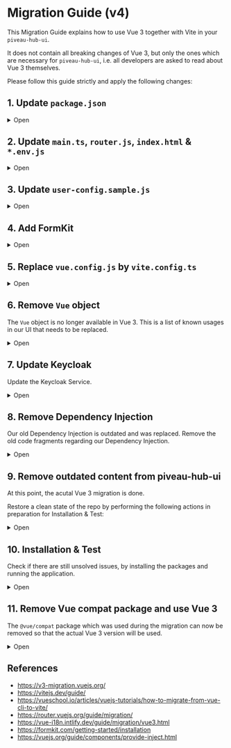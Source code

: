# Migration Guide (v4)

This Migration Guide explains how to use Vue 3 together with Vite in your `piveau-hub-ui`. 

It does not contain all breaking changes of Vue 3, but only the ones which are necessary for `piveau-hub-ui`, i.e. all developers are asked to read about Vue 3 themselves.

Please follow this guide strictly and apply the following changes:

## 1. Update `package.json`

<details><summary>Open</summary>
<br>

> _Note: Use the "@vue/compat" package for testing. There may be more dependencies to add / upgrade in your project!_

#### 1.1 Replace vue-cli commands in `package.json` and use Vite:

```js
  "scripts": {
    "dev": "npm run serve",
    "serve": "vite --host",
    "build": "vite build",
  },
```

#### 1.2 Upgrade piveau packages to Vue 3 compatible versions in `package.json`:

```js
"@piveau/piveau-hub-ui-modules": "4.x.x",
"@piveau/piveau-universal-piwik": "3.x.x",
```

#### 1.3 Upgrade Vue in `package.json`:

```js
"vue": "^3.3.8",
"@vue/compat": "^3.1.0",
```

#### 1.4 Upgrade other packages to Vue 3 compatible versions in `package.json`:

```js
"@fortawesome/vue-fontawesome": "^3.0.3",
"@vue/test-utils": "^2.3.0",
"jest": "^29.4.3",
"ts-jest": "^29.0.5",
"vite": "^4.0.3",
"vue-router": "^4.1.6",
"vue-i18n": "^9.4.0",
"vuex": "^4.0.2",
"webpack-merge": "^5.9.0"
```


#### 1.5 Add new Vue 3 compatible packages to `package.json`:

```js
"@aacassandra/vue3-progressbar": "^1.0.3",
"@unhead/vue": "^1.8.8",
"@vitejs/plugin-vue": "^4.0.0",
"@vitejs/plugin-vue-jsx": "^3.0.2",
"@vue/vue3-jest": "^29.2.2",
"vue3-cookies": "^1.0.6",
"vue-select-3": "^1.0.1",
"vue-skeletor": "^1.0.6",
"vue3-click-away": "^1.2.4",
"vue3-datepicker": "^0.3.4",
```

#### 1.6 Remove incompatible packages from `package.json`:

```js
"@piveau/dcatap-frontend": "x.x.x",
"@babel/core": "x.x.x",
"@babel/eslint-parser": "x.x.x",
"@babel/plugin-proposal-export-default-from": "x.x.x",
"@babel/plugin-proposal-function-sent": "x.x.x",
"@babel/plugin-proposal-throw-expressions": "x.x.x",
"@babel/plugin-syntax-import-meta": "x.x.x",
"@babel/polyfill": "x.x.x",
"@cypress/vue": "x.x.x",
"@cypress/webpack-dev-server": "x.x.x",
"@cypress/webpack-preprocessor": "x.x.x",
"@vitejs/plugin-vue2": "x.x.x",
"@vue/cli-plugin-e2e-cypress": "x.x.x",
"@vue/vue2-jest": "x.x.x",
"@vue/cli-plugin-babel": "x.x.x",
"@vue/cli-plugin-eslint": "x.x.x",
"@vue/cli-plugin-router": "x.x.x",
"@vue/cli-plugin-typescript": "x.x.x",
"@vue/cli-plugin-unit-jest": "x.x.x",
"@vue/cli-plugin-vuex": "x.x.x",
"@vue/compiler-sfc": "x.x.x",
"cypress": "x.x.x",
"cypress-pipe": "x.x.x",
"cypress-wait-until": "x.x.x",
"core-js": "x.x.x",
"skeleton-loader-vue": "x.x.x",
"vee-validate": "x.x.x",
"vue-cookie": "x.x.x",
"vue-clickaway": "x.x.x",
"vue-inject": "x.x.x",
"vue-progressbar": "x.x.x",
"vue-select": "x.x.x",
"vue-step-progress": "x.x.x",
"vue2-datepicker": "x.x.x",
"vuex-router-sync": "x.x.x",
```
</details>


## 2. Update `main.ts`, `router.js`, `index.html` & `*.env.js`

<details><summary>Open</summary>

#### 2.1 `main.ts`

> _Note: Import and use new packages!_

> _Note: Remove old imports and usages!_

> _Note: Replace `require` with `import` for styles!_

> _Note: Replace all occurences of `Vue.xxx` by `app.xxx`!_

```js
import { createI18n } from 'vue-i18n';
import { createApp } from 'vue';

import { createHead } from '@unhead/vue';
import VueProgressBar from "@aacassandra/vue3-progressbar";
import VueClickAway from "vue3-click-away";
import VueCookies from 'vue3-cookies';
import { Skeletor } from 'vue-skeletor';
import 'vue-skeletor/dist/vue-skeletor.css';

...

const app = createApp(App);

...

app.config.performance = true;
const env = app.config.globalProperties.$env;

...

import 'popper.js';
import 'bootstrap';

import '@piveau/piveau-hub-ui-modules/styles';

import './styles/styles.scss';
import 'leaflet/dist/leaflet.css';
import '@fortawesome/fontawesome-free/css/all.css';

...

const i18n = createI18n({
  locale: LOCALE,
  fallbackLocale: FALLBACKLOCALE,
  messages: I18N_CONFIG,
  allowComposition: true,
  legacy: false,
  globalInjection: true,
  fallbackWarn: false,
  silentFallbackWarn: true,
  silentTranslationWarn: true,
  warnHtmlMessage: false,
});

...

const head = createHead();
app.use(head);

...

app.mount('#app');
```

#### 2.2 `router.js`

> _Note: Base option was removed, use history!_

> _Note: Catch all route syntax changed!_

```js
import * as Router from 'vue-router';

...

const router = Router.createRouter({
  history: Router.createWebHistory(GLUE_CONFIG.routing.routerOptions.base),
  linkActiveClass: 'active',

  ...

  {
    path: '/404',
    alias: '/(.)*',
    name: 'NotFound',
    component: NotFound,
  },

  ...

});
```

#### 2.3 `index.html`

> _Note: Move `index.html` into root directory!_


```html
<!DOCTYPE html>
<html lang="en">
  <head>
    <meta charset="utf-8">
    <meta http-equiv="X-UA-Compatible" content="IE=edge">
    <meta name="viewport" content="width=device-width,initial-scale=1.0">
    <link rel="shortcut icon" type="image/ico" href="/static/favicon.ico">
    <link rel="preload" type="text/css" href="/static/preload-styles/loading-animation.css" as="style">
    <link rel="preload" type="text/css" href="/static/fonts/material-icons.css" as="style">
    <link rel="stylesheet" href="/static/preload-styles/loading-animation.css">
    <link rel="stylesheet" href="/static/fonts/material-icons.css">
    <script type="module" src="/src/main.ts"></script>
    <title></title>
  </head>
  <body>
    <div id="app">
        <div class="spinner-container">
            <div class="spinner"></div>
        </div>
    </div>
  </body>
</html>
```

#### 2.4 `*.env.js`

> _Note: Adjust import of webpack-merge!_


```js
var { merge } = require('webpack-merge');

...
```
</details>


## 3. Update `user-config.sample.js`

<details><summary>Open</summary>
<br>

> _Note: You may need to adjust the API´s for your project!_

```js
import i18n from './i18n';

const glueConfig = {
  api: {
    // baseUrl: 'https://data.europa.eu/api/hub/search/',
    // baseUrl: 'https://ppe.data.europa.eu/api/hub/search/',
    baseUrl: 'https://piveau-hub-search-data-europa-eu.apps.osc.fokus.fraunhofer.de/',

    // hubUrl: 'https://data.europa.eu/api/hub/repo/',
    // hubUrl: 'https://ppe.data.europa.eu/api/hub/repo/',
    hubUrl: 'https://piveau-hub-repo-data-europa-eu.apps.osc.fokus.fraunhofer.de/',

    // qualityBaseUrl: 'https://data.europa.eu/api/mqa/cache/',
    // qualityBaseUrl: 'https://ppe.data.europa.eu/api/mqa/cache/',
    qualityBaseUrl: 'https://piveau-metrics-cache-data-europa-eu.apps.osc.fokus.fraunhofer.de/',

    // similarityBaseUrl: 'https://data.europa.eu/api/similarities/',
    // similarityBaseUrl: 'https://ppe.data.europa.eu/api/similarities/',
    similarityBaseUrl: 'https://piveau-metrics-dataset-similarities-data-europa-eu.apps.osc.fokus.fraunhofer.de/',

    // fileUploadUrl: 'https://data.europa.eu/api/hub/store/',
    // fileUploadUrl: 'https://ppe.data.europa.eu/api/hub/store/',
    fileUploadUrl: 'https://piveau-hub-store-data-europa-eu.apps.osc.fokus.fraunhofer.de/',

    sparqlUrl: 'https://data.europa.eu/sparql',
    gazetteerBaseUrl: 'https://data.europa.eu/api/hub/search/gazetteer/',
    catalogBaseUrl: 'https://europeandataportal.eu/',
    vueAppCorsproxyApiUrl: 'https://piveau-corsproxy-piveau.apps.osc.fokus.fraunhofer.de',
  },
  authentication: {
    useService: true,
    login: {
      useLogin: true,

      loginTitle: 'Login',
      loginURL: '/login',
      loginRedirectUri: '/',

      logoutTitle: 'Logout',
      logoutURL: '/logout',
      logoutRedirectUri: '/',
    },
    keycloak: {
      realm: 'piveau',
      clientId: 'piveau-hub-ui',
      url: 'https://keycloak-piveau.apps.osc.fokus.fraunhofer.de',

      // TODO: Do we need to include these properties? They seem to be default values that never change #2763
      'ssl-required': 'external',
      'public-client': true,
      'verify-token-audience': true,
      'use-resource-role-mappings': true,
      'confidential-port': 0,
    },
    keycloakInit: {
      pkceMethod: '',
    },
    rtp: {
      grand_type: 'urn:ietf:params:oauth:grant-type:uma-ticket',
      audience: 'piveau-hub-repo',
    },
    authToken: '',
  },
  routing: {
    routerOptions: {
      base: '/',
      mode: 'history',
    },
    navigation: {
      showSparql: false,
    },
    pagination: {
      usePagination: true,
      usePaginationArrows: true,
      useItemsPerPage: true,
      defaultItemsPerPage: 10, // TODO: Make use of this property #2764
      defaultItemsPerPageOptions: [5, 10, 25, 50],
    },
  },
  metadata: {
    title: 'piveau Hub-UI',
    description: 'A modern and customizable web application for data management of extensive data catalogs.',
    keywords: 'Open Data',
  },
  content: {
    datasets: {
      useSort: true,
      useFeed: true,
      useCatalogs: true,
      followKeywordLinks: 'nofollow',
      maxKeywordLength: 15,
      facets: {
        useDatasetFacets: true,
        useDatasetFacetsMap: false,
        showClearButton: false,
        showFacetsTitle: false,
        cutoff: 5 ,
        MIN_FACET_LIMIT: 10,
        MAX_FACET_LIMIT: 50,
        FACET_OPERATORS: Object.freeze({ or: 'OR', and: 'AND' }),
        FACET_GROUP_OPERATORS: Object.freeze({ or: 'OR', and: 'AND' }),
        defaultFacetOrder: ['publisher', 'format', 'catalog', 'categories', 'keywords', 'dataScope', 'country', 'dataServices', 'scoring', 'license'],
        scoringFacets: {
          useScoringFacets: true, // TODO: Make use of this property #2764
          defaultScoringFacets: {
            excellentScoring: {
              id: 'excellentScoring',
              title: 'Excellent',
              count: 0,
              minScoring: 351,
              maxScoring: 405,
            },
            goodScoring: {
              id: 'goodScoring',
              title: 'Good',
              count: 0,
              minScoring: 221,
              maxScoring: 350,
            },
            sufficientScoring: {
              id: 'sufficientScoring',
              title: 'Sufficient',
              count: 0,
              minScoring: 121,
              maxScoring: 220,
            },
            badScoring: {
              id: 'badScoring',
              title: 'Any',
              count: 0,
              minScoring: 0,
              maxScoring: 120,
            },
          },
        },
      },
    },
    catalogs: {
      useSort: true, // TODO: Make use of this property #2764
      useCatalogCountries: true,
      defaultCatalogImagePath: '/flags',
      defaultCatalogCountryID: 'eu',
      defaultCatalogID: 'european-union-open-data-portal',
      facets: {
        useCatalogFacets: true,
        showClearButton: false,
        showFacetsTitle: false,
        cutoff: 5,
        MIN_FACET_LIMIT: 50,
        MAX_FACET_LIMIT: 100,
        FACET_OPERATORS: Object.freeze({ or: 'OR', and: 'AND' }),
        FACET_GROUP_OPERATORS: Object.freeze({ or: 'OR', and: 'AND' }),
        defaultFacetOrder: ['country'],
      },
    },
    datasetDetails: {
      header: {
        navigation: "top",
        hidePublisher: false,
        hideDate: false
      },
      keywords: {
        isVisible: true,
        showTitle: false,
        collapsed: false,  // displayAll
      },
      description: {
        enableMarkdownInterpretation: true,
      },
      distributions: {
        displayAll: false,
        displayCount: 7,
        incrementSteps: [10, 50],
        descriptionMaxLines: 3,
        descriptionMaxChars: 250,
        showValidationButton: false, // TODO: Make use of this property #2764
      },
      downloadAs: {
        enable: true,
        proxyUrl: 'https://piveau-corsproxy-piveau.apps.osc.fokus.fraunhofer.de',
        url: 'https://piveau-fifoc-piveau.apps.osc.fokus.fraunhofer.de/v1/convert',
        conversionFormats: [
          { sourceFileFormat: 'HTML', targetFileFormat: [ 'html', 'pdf', 'docx', 'json', 'odt', 'rtf' ]},
          { sourceFileFormat: 'CSV', targetFileFormat: [ 'csv', 'docx', 'html', 'json', 'odt', 'rtf', 'xls', 'xlsx', 'xml']},
          { sourceFileFormat: 'JSON', targetFileFormat: [ 'json', 'xml', ]},
          { sourceFileFormat: 'ODT', targetFileFormat: [ 'odt', 'docx', 'html', 'json', 'rtf' ]},
          { sourceFileFormat: 'DOCX', targetFileFormat: [ 'docx', 'pptx', 'odt', 'pdf', 'txt', 'html', 'json', 'odt', 'rtf']},
          { sourceFileFormat: 'XLSX', targetFileFormat: [ 'xlsx', 'csv',]},
          { sourceFileFormat: 'XLS', targetFileFormat: [ 'xls', 'csv',]},
          { sourceFileFormat: 'PDF', targetFileFormat: [ 'pdf', 'txt',]}
        ]
      },
      similarDatasets: {
        breakpoints: {
          verySimilar: { start: 0, end: 20 },
          similar: { start: 20, end: 25 },
          lessSimilar: { start: 25, end: 35 },
        },
      },
      pages: {
        isVisible: false,
        displayAll: false,
        displayCount: 7,
        incrementSteps: [10, 50],
        descriptionMaxLines: 3,
        descriptionMaxChars: 250,
      },
      visualisations: {
        isVisible: false,
        displayAll: false,
        displayCount: 7,
        incrementSteps: [10, 50],
        descriptionMaxLines: 3,
        descriptionMaxChars: 250,
      },
      dataServices: {
        isVisible: false,
        displayAll: false,
        displayCount: 7,
        incrementSteps: [10, 50],
        descriptionMaxLines: 3,
        descriptionMaxChars: 250,
      },
      isUsedBy: {
        isVisible: false,
      },
      relatedResources: {
        isVisible: false,
      },
      bulkDownload: {
        buttonPosition: "top",
        MAX_FILE_TITLE_LENGTH: 80,
        MAX_REQUESTS_COUNT: 5, // TODO: Make use of this property #2764
        INTERVAL_MS: 10, // TODO: Make use of this property #2764
        TIMEOUT_MS: 10000,
      },
      quality: {
        useQualityData: true,
        useQualityDistributionData: true,
        useDQVDataDropdown: true,
        formatsDQVData: [
          'rdf',
          'ttl',
          'n3',
          'nt',
          'jsonld',
        ],
        displayAll: false,
        numberOfDisplayedQualityDistributions: 5,
        csvLinter: {
          enable: true,
          displayAll: false,
          numberOfDisplayedValidationResults: 5,
        },
      }
    },
    maps: {
      mapVisible: true,
      useAnimation: true,
      location: [[52.526, 13.314], 10],
      spatialType: 'Point',
      height: '400px',
      width: '100%',
      mapContainerId: 'mapid',
      urlTemplate: 'https://gisco-services.ec.europa.eu/maps/wmts/1.0.0/WMTSCapabilities.xml/wmts/OSMCartoComposite/EPSG3857/{z}/{x}/{y}.png',
      geoBoundsId: 'ds-search-bounds',
      sender: {
        startBounds: [[34.5970, -9.8437], [71.4691, 41.4843]],
        height: '200px',
        width: '100%',
        mapContainerId: 'modalMap',
      },
      receiver: {
        startBounds: [[34.5970, -9.8437], [71.4691, 41.4843]],
        height: '250px',
        width: '100%',
        mapContainerId: 'mapid',
        attributionPosition: 'topright',
      },
      options: {
        id: 'mapbox/streets-v11',
        accessToken: 'pk.eyJ1IjoiZmFiaWFwZmVsa2VybiIsImEiOiJja2x3MzlvZ3UwNG85MnBseXJ6aGI2MHdkIn0.bFs2g4bPMYULlvDSVsetJg',
        attribution: '&copy; <a href="https://ec.europa.eu/eurostat/web/gisco/">Eurostat - GISCO</a>',
      },
      mapStyle: {
        color: 'red',
        fillColor: 'red',
        fillOpacity: 0.5,
        weight: 2,
        radius: 1,
      },
    },
    dataProviderInterface: {
      useService: true,
      basePath: '/dpi',
      specification: 'dcatap',
      annifIntegration: false,
      enableFileUploadReplace: false,
      buttons: {
        Dataset: true,
        Catalogue: false,
      },
      doiRegistrationService: {
        persistentIdentifierType: 'eu-ra-doi',
      },
    },
  },
  languages: {
    useLanguageSelector: true, // TODO: Make use of this property by passing it to the Header-Footer in App.vue #2766
    locale: 'en',
    fallbackLocale: 'en',
  },
  themes: {
    header: 'dark',
  },
  tracker: {
    // TODO: Implement disable tracker option based on condition #2767
    isPiwikPro: true, // true: PiwikPro | false: Matomo
    siteId: '',
    trackerUrl: ''
  },
};

export { glueConfig, i18n };
```

</details>


## 4. Add FormKit

<details><summary>Open</summary>
<br>

#### 4.1 Import and use FormKit in `main.ts`

```js
import { plugin as FormKitPlugin, defaultConfig } from '@formkit/vue'
import '@formkit/themes/genesis'
import config from '../formkit.config.ts';

app.use(FormKitPlugin, defaultConfig(config));
```

#### 4.2 Add `formkit.config.ts` to root directory

```js
import { DefaultConfigOptions } from '@formkit/vue';
import { inputDefinitions } from '@piveau/piveau-hub-ui-modules';

const config: DefaultConfigOptions = {
    inputs: inputDefinitions
}

export default config
```
</details>


## 5. Replace `vue.config.js` by `vite.config.ts`


<details><summary>Open</summary>
<br>

```ts
import vue from '@vitejs/plugin-vue';
import { defineConfig } from 'vite';
import { lstatSync } from 'node:fs';
import path from 'path';
import config from './config';

const isSymlink = (pkg: string) => {
  const packagePath = path.resolve('..', '..', 'node_modules', pkg);
  try {
    return lstatSync(packagePath).isSymbolicLink();
  } catch {
    return false;
  }
}

let buildMode;
if (process.env.NODE_ENV === 'production') {
  buildMode = process.env.BUILD_MODE === 'test' ? 'test' : 'build';
} else {
  buildMode = 'dev';
}

const buildConfig = {
  BASE_PATH: config[buildMode].assetsPublicPath,
  SERVICE_URL: config[buildMode].serviceUrl,
};

export default defineConfig({
  base: buildConfig.BASE_PATH,
  plugins: [
    vue(
      { template: { compilerOptions: { whitespace: 'preserve' } } }
    ),
  ],
  server: {
    port: 8080
  },
  define: {},
  resolve: {
    alias: [
      {
        find: 'vue',
        replacement: '@vue/compat',
      },
      {
        find: '@',
        replacement: path.resolve(__dirname, 'src')
      },
      {
        find: '@modules-scss',
        replacement: isSymlink('@piveau/piveau-hub-ui-modules') ?
          path.resolve(__dirname, '..', '..', 'node_modules', '@piveau/piveau-hub-ui-modules', 'dist', 'scss')
          : path.resolve(__dirname, 'node_modules', '@piveau/piveau-hub-ui-modules', 'dist', 'scss')
      },
      {
        find: /^~(.*)$/,
        replacement: '$1',
      },
      {
        find: 'lodash',
        replacement: 'lodash-es',
      },
      {
        find: 'vue-i18n',
        replacement: 'vue-i18n/dist/vue-i18n.cjs.js',
      },
    ],
    extensions: ['.mjs', '.js', '.ts', '.jsx', '.tsx', '.json', '.vue'],
    preserveSymlinks: false
  },
  build: {
    rollupOptions: {
      output: {
        entryFileNames: 'app.[hash].js',
      }
    }
  },
  optimizeDeps: {
    exclude: ['js-big-decimal'],
  },
});
```
</details>


## 6. Remove `Vue` object

The `Vue` object is no longer available in Vue 3.
This is a list of known usages in our UI that needs to be replaced.

<details><summary>Open</summary>
<br>

#### 6.1 Remove Vue imports

```js
import Vue from "vue"
```

#### 6.2 Replace `Vue.` occurences

> _Note: There may be more usages in your project, use the search function to search for `Vue.`!_

```js
Vue.set(variable, property, value)    ==> variable[property] = value

Vue.extend()                          ==> defineComponent()

Vue.component()                       ==> app.component()

Vue.i18n                              ==> this.i18n.global

Vue.prototype.$env                    ==> app.config.globalProperties.$env

Vue.prototype.<globalProperty>        ==> app.config.globalProperties.<globalProperty>
```
</details>


## 7. Update Keycloak

Update the Keycloak Service.

<details><summary>Open</summary>

#### 7.1 Update `keycloak-js` package

```js
  "keycloak-js": "22.0.3",
```

#### 7.2 Remove vueKeycloak import from piveau-hub-ui-modules in `main.ts`

```js
import {
  vueKeycloak,
} from '@piveau/piveau-hub-ui-modules';
```

#### 7.3 Import local `keycloakService.js` in `main.ts`

```js
import vueKeycloak from './services/keycloakService';
```

#### 7.4 Create local `src/services/keycloakService.js` to overwrite keycloak service

```js
// @ts-nocheck
/* eslint-disable */
import { reactive } from 'vue';
import Keycloak from 'keycloak-js';
import qs from 'qs';
import axios from 'axios';
import {
  store
} from '@piveau/piveau-hub-ui-modules';

let installed = false;
let rtpToken = null;

export default {
  install(app, params = {}) {
    if (installed) return;
    installed = true;

    const defaultParams = {
      config: window.__BASEURL__ ? `${window.__BASEURL__}/config` : '/config',
      init: { onLoad: 'login-required' },
    };
    const options = Object.assign({}, defaultParams, params);
    if (assertOptions(options).hasError) throw new Error(`Invalid options given: ${assertOptions(options).error}`);

    const watch = reactive({
      ready: false,
      authenticated: false,
      userName: null,
      fullName: null,
      token: null,
      rtpToken: null,
      tokenParsed: null,
      logoutFn: null,
      loginFn: null,
      login: null,
      createLoginUrl: null,
      createLogoutUrl: null,
      createRegisterUrl: null,
      register: null,
      accountManagement: null,
      createAccountUrl: null,
      loadUserProfile: null,
      loadUserInfo: null,
      subject: null,
      idToken: null,
      idTokenParsed: null,
      realmAccess: null,
      resourceAccess: null,
      refreshToken: null,
      refreshTokenParsed: null,
      timeSkew: null,
      responseMode: null,
      responseType: null,
      hasRealmRole: null,
      hasResourceRole: null,
      getRtpToken: null,
    });

    getConfig(options.config)
    .then((config) => {
      init(config, watch, options);
      Object.defineProperty(app.config.globalProperties, '$keycloak', {
        get() {
          return watch;
        },
      });
    })
    .catch((err) => {
      console.error(err);
    });
  },
};

function init(config, watch, options) {
  const ctor = sanitizeConfig(config);
  const keycloak = new Keycloak(ctor);

  keycloak.onReady = function (authenticated) {
    updateWatchVariables(authenticated);
    watch.ready = true;
    typeof options.onReady === 'function' && options.onReady(keycloak, watch);
  };

  keycloak.onAuthSuccess = function () {
    // Check token validity every 10 seconds (10 000 ms) and, if necessary, update the token.
    // Refresh token if it's valid for less then 60 seconds
    const updateTokenInterval = setInterval(() => keycloak.updateToken(60)
    .then((hasRefreshed) => {
      if (hasRefreshed) {
        // When the auth token refreshes, 'invalidate' the stored rtpToken
        // to force getting a new rtpToken the next time
        rtpToken = null;
      }
    })
    .catch(() => {
      rtpToken = null;
      keycloak.clearToken();
    }), 10000);

    watch.logoutFn = () => {
      clearInterval(updateTokenInterval);
    };
  };

  keycloak.onAuthRefreshSuccess = function () {
    updateWatchVariables(true);
  };

  keycloak.init(options.init)
  .catch((err) => {
    typeof options.onInitError === 'function' && options.onInitError(err);
  });

  let updateTokenTimeout = null;

  function getRtpToken({ autoRefresh = false, refreshToken = null} = {}) {
    const rtpConfig = options.config.rtp;
    const baseUrl = options.config.url;
    const realm = options.config.realm;
    const token = keycloak.token;
    const endpoint = `${baseUrl}/realms/${realm}/protocol/openid-connect/token`;
    const requestBody = {
      grant_type: rtpConfig.grand_type,
      audience: rtpConfig.audience,
      ...refreshToken ? { refresh_token: refreshToken } : {},
    };

    return new Promise((resolve, reject) => {
      if (rtpToken && !refreshToken) {
        resolve(rtpToken)
        return;
      }

      axios.post(endpoint, qs.stringify(requestBody), {
        headers: {
          Authorization: `Bearer ${token}`,
          'Content-Type': 'application/x-www-form-urlencoded',
        },
      }).then((response) => {
        rtpToken = response?.data?.access_token;
        const refreshInterval = response?.data?.expires_in * 1000 * 0.8;

        if (autoRefresh) {
          if (updateTokenTimeout) clearTimeout(updateTokenTimeout);
          updateTokenTimeout = setTimeout(async () => {
            await getRtpToken({ autoRefresh: true, refreshToken: response.data.refresh_token });
          }, refreshInterval);
        }
        updateWatchVariables(true);
        resolve(rtpToken);
      }).catch((error) => {
        reject(error);
      });
    });
  }

  function loginFn(options) {
    keycloak.login(options)
    .then(() => {
      store.dispatch('auth/setKeycloak', keycloak);
      store.dispatch('auth/authLogin', keycloak.authenticated);
    })
    .catch((err) => {
      console.error(`Error keycloak login: ${JSON.stringify(err)}`);
    });
  }

  function logoutFn(options) {
    keycloak.logout(options);
  }

  function updateWatchVariables(isAuthenticated = false) {
    watch.authenticated = isAuthenticated;
    watch.loginFn = loginFn;
    watch.login = keycloak.login;
    watch.createLoginUrl = keycloak.createLoginUrl;
    watch.logoutFn = logoutFn;
    watch.logout = keycloak.logout;
    watch.createLogoutUrl = keycloak.createLogoutUrl;
    watch.createRegisterUrl = keycloak.createRegisterUrl;
    watch.register = keycloak.register;
    if (isAuthenticated) {
      watch.accountManagement = keycloak.accountManagement;
      watch.createAccountUrl = keycloak.createAccountUrl;
      watch.hasRealmRole = keycloak.hasRealmRole;
      watch.hasResourceRole = keycloak.hasResourceRole;
      watch.loadUserProfile = keycloak.loadUserProfile;
      watch.loadUserInfo = keycloak.loadUserInfo;
      watch.token = keycloak.token;
      watch.rtpToken = rtpToken;
      watch.subject = keycloak.subject;
      watch.idToken = keycloak.idToken;
      watch.idTokenParsed = keycloak.idTokenParsed;
      watch.realmAccess = keycloak.realmAccess;
      watch.resourceAccess = keycloak.resourceAccess;
      watch.refreshToken = keycloak.refreshToken;
      watch.refreshTokenParsed = keycloak.refreshTokenParsed;
      watch.timeSkew = keycloak.timeSkew;
      watch.responseMode = keycloak.responseMode;
      watch.responseType = keycloak.responseType;
      watch.tokenParsed = keycloak.tokenParsed;
      watch.userName = keycloak.tokenParsed.preferred_username;
      watch.fullName = keycloak.tokenParsed.name;
      watch.getRtpToken = getRtpToken
    }
  }
}

function assertOptions(options) {
  const {
    config, init, onReady, onInitError,
  } = options;
  if (typeof config !== 'string' && !_isObject(config)) {
    return { hasError: true, error: `'config' option must be a string or an object. Found: '${config}'` };
  }
  if (!_isObject(init) || typeof init.onLoad !== 'string') {
    return { hasError: true, error: `'init' option must be an object with an 'onLoad' property. Found: '${init}'` };
  }
  if (onReady && typeof onReady !== 'function') {
    return { hasError: true, error: `'onReady' option must be a function. Found: '${onReady}'` };
  }
  if (onInitError && typeof onInitError !== 'function') {
    return { hasError: true, error: `'onInitError' option must be a function. Found: '${onInitError}'` };
  }
  return {
    hasError: false,
    error: null,
  };
}

function _isObject(obj) {
  return obj !== null && typeof obj === 'object' && Object.prototype.toString.call(obj) !== '[object Array]';
}

function getConfig(config) {
  if (_isObject(config)) return Promise.resolve(config);
  return new Promise((resolve, reject) => {
    const xhr = new XMLHttpRequest();
    xhr.open('GET', config);
    xhr.setRequestHeader('Accept', 'application/json');
    xhr.onreadystatechange = () => {
      if (xhr.readyState === 4) {
        if (xhr.status === 200) {
          resolve(JSON.parse(xhr.responseText));
        } else {
          reject(Error(xhr.statusText));
        }
      }
    };
    xhr.send();
  });
}

function sanitizeConfig(config) {
  const renameProp = (oldProp, newProp, { [oldProp]: old, ...others }) => ({
    [newProp]: old,
    ...others,
  });
  return Object.keys(config).reduce((previous, key) => {
    if (['authRealm', 'authUrl', 'authClientId'].includes(key)) {
      const cleaned = key.replace('auth', '');
      const newKey = cleaned.charAt(0).toLowerCase() + cleaned.slice(1);
      return renameProp(key, newKey, previous);
    }
    return previous;
  }, config);
}
```
</details>


## 8. Remove Dependency Injection

Our old Dependency Injection is outdated and was replaced. Remove the old code fragments regarding our Dependency Injection.

<details><summary>Open</summary>
<br>

> _Note: Remove `dependencies` property and `useService()` store action method and it´s usages!_

```js
export default {
  dependencies: ["<Service>"],
  ...
  methods: {
    ...mapActions("datasets", [
      "useService",
    ]),
 ...
}
```
</details>


## 9. Remove outdated content from piveau-hub-ui

At this point, the acutal Vue 3 migration is done. 

Restore a clean state of the repo by performing the following actions in preparation for Installation & Test:

<details><summary>Open</summary>

### 9.1 Remove all remaining occurences of:

- `babel`
- `cypress`
- `webpack`
- `vue/cli`

### 9.2 Delete package-lock file

- `package-lock.json`

### 9.3 Delete npm packages

- `node_modules`
</details>


## 10. Installation & Test

Check if there are still unsolved issues, by installing the packages and running the application.

<details><summary>Open</summary>

### 10.1 Install npm packages

```bash
npm install
```

### 10.2 Test application

```bash
npm run dev
```

### 10.3 Check console for errors & warnings

The `@vue/compat` package should show warnings for Vue 2 related behaviour in your project, that is deprecated in Vue 3. 

Fix all the errors and warnings and add instructions to this Migration Guide if it was not included.

</details>


## 11. Remove Vue compat package and use Vue 3

The `@vue/compat` package which was used during the migration can now be removed so that the actual Vue 3 version will be used.

<details><summary>Open</summary>

### 11.1 Remove `@vue/compat` package from `package.json` and `vite.config.ts`

```js
"@vue/compat": "^3.1.0",
```

```js
{
  find: 'vue',
  replacement: '@vue/compat',
},
```

### 11.2 Install npm packages again

> _Note: You may need to delete the package-lock file and the npm packages again!_
```bash
npm install
```

### 11.3 Test application again

```bash
npm run dev
```

If no errors or warnings are shown and the application is running as before, the upgrade to Vue 3 was successful!

</details>


## References

- https://v3-migration.vuejs.org/
- https://vitejs.dev/guide/
- https://vueschool.io/articles/vuejs-tutorials/how-to-migrate-from-vue-cli-to-vite/
- https://router.vuejs.org/guide/migration/
- https://vue-i18n.intlify.dev/guide/migration/vue3.html
- https://formkit.com/getting-started/installation
- https://vuejs.org/guide/components/provide-inject.html
